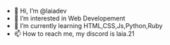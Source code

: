 - 👋 Hi, I’m @laiadev
- 👀 I’m interested in Web Developement
- 🌱 I’m currently learning HTML,CSS,Js,Python,Ruby
- 📫 How to reach me, my discord is laia.21

<!---
laiadev/laiadev is a ✨ special ✨ repository because its `README.md` (this file) appears on your GitHub profile.
You can click the Preview link to take a look at your changes.
--->
